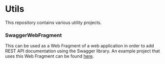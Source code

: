 # Utils
This repository contains various utility projects.

### SwaggerWebFragment
This can be used as a Web Fragment of a web application in order to add REST API documentation using the Swagger library. An example project that uses this Web Fragment can be found [here](https://github.com/chrispetsos/PaaSword/tree/master/PaaSwordSecurityPolicyValidator).
